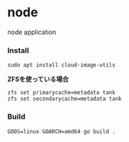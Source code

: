 # node

node application

### Install

```
sudo apt install cloud-image-utils
```

**ZFSを使っている場合**

```
zfs set primarycache=metadata tank
zfs set secondarycache=metadata tank
```

### Build
```
GOOS=linux GOARCH=amd64 go build .
```